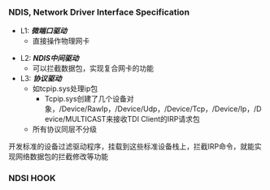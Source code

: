 ### NDIS, Network Driver Interface Specification

* L1: ***微端口驱动***
  * 直接操作物理网卡

- L2: ***NDIS中间驱动***
  - 可以拦截数据包，实现复合网卡的功能
- L3: ***协议驱动***
  - 如tcpip.sys处理ip包
    - Tcpip.sys创建了几个设备对象，/Device/RawIp，/Device/Udp，/Device/Tcp，/Device/Ip，/Device/MULTICAST来接收TDI Client的IRP请求包
  - 所有协议同层不分级

开发标准的设备过滤驱动程序，挂载到这些标准设备栈上，拦截IRP命令，就能实现网络数据包的拦截修改等功能



### NDSI HOOK

